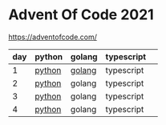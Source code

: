 # Advent Of Code 2021

https://adventofcode.com/


| day  | python  | golang  | typescript |   |
|---|---|---|---|---|
| 1  | [python](https://github.com/skyying/advent_of_code_2021/blob/master/src/day1/day1.py)  | [golang](https://github.com/skyying/advent_of_code_2021/blob/master/src/day1/day1.go)  | typescript  |   |
| 2  | [python](https://github.com/skyying/advent_of_code_2021/blob/master/src/day2/day2.py)  | golang  | typescript  |   |
| 3  | [python](https://github.com/skyying/advent_of_code_2021/blob/master/src/day3/day3.py)  | golang  | typescript  |   |
| 4  | [python](https://github.com/skyying/advent_of_code_2021/blob/master/src/day4/day4.py)  | golang  | typescript  |   |
